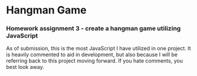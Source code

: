 # Hangman Game
### Homework assignment 3 - create a hangman game utilizing JavaScript
As of submission, this is the most JavaScript I have utilized in one project. It is heavily commented to aid in development, but also because I will be referring back to this project moving forward. If you hate comments, you best look away.
